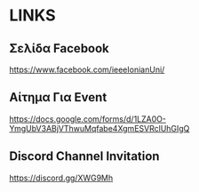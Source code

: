 # LINKS

## Σελίδα Facebook
https://www.facebook.com/ieeeIonianUni/

## Αίτημα Για Event
https://docs.google.com/forms/d/1LZA0O-YmgUbV3ABjVThwuMqfabe4XgmESVRclUhGIgQ

## Discord Channel Invitation
https://discord.gg/XWG9Mh
